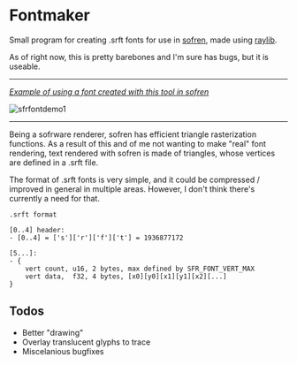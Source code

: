 # Fontmaker

Small program for creating .srft fonts for use in [sofren](https://github.com/cyprus327/sofren),
made using [raylib](https://github.com/raysan5/raylib).

As of right now, this is pretty barebones and I'm sure has bugs, but it is useable.

---

[*Example of using a font created with this tool in sofren*](https://github.com/cyprus327/sofren/blob/main/examples/font-starter-sdl2.c)

![sfrfontdemo1](https://github.com/user-attachments/assets/87f62598-b39e-4d04-b19d-0f97ddba1622)

---

Being a sofrware renderer, sofren has efficient triangle rasterization functions.
As a result of this and of me not wanting to make "real" font rendering,
text rendered with sofren is made of triangles, whose vertices are defined in a .srft file.

The format of .srft fonts is very simple, and it could be compressed / improved
in general in multiple areas. However, I don't think there's currently a need for that.

```
.srft format

[0..4] header:
- [0..4] = ['s']['r']['f']['t'] = 1936877172

[5...]:
- {
    vert count, u16, 2 bytes, max defined by SFR_FONT_VERT_MAX
    vert data,  f32, 4 bytes, [x0][y0][x1][y1][x2][...]
}
```

## Todos
- Better "drawing"
- Overlay translucent glyphs to trace
- Miscelanious bugfixes
